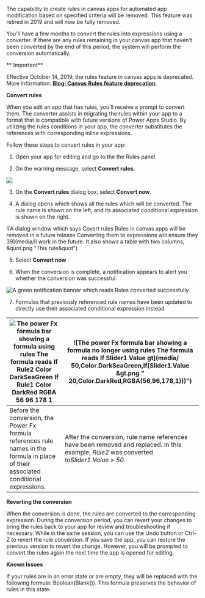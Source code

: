 ﻿The capability to create rules in canvas apps for automated app modification based on specified criteria will be removed. This feature was retired in 2019 and will now be fully removed.

You'll have a few months to convert the rules into expressions using a converter. If there are any rules remaining in your canvas app that haven't been converted by the end of this period, the system will perform the conversion automatically.

** Important**

Effective October 14, 2019, the rules feature in canvas apps is deprecated. More information: [**<u>Blog: Canvas Rules feature deprecation</u>**](https://powerapps.microsoft.com/blog/canvas-rules-feature-deprecation/).

**Convert rules**

When you edit an app that has rules, you'll receive a prompt to convert them. The converter assists in migrating the rules within your app to a format that is compatible with future versions of Power Apps Studio. By utilizing the rules conditions in your app, the converter substitutes the references with corresponding inline expressions.

Follow these steps to convert rules in your app:

1.  Open your app for editing and go to the the Rules panel.

2.  On the warning message, select **Convert rules**.

![](media/image1.png)

3.  On the **Convert rules** dialog box, select **Convert now**.

4.  A dialog opens which shows all the rules which will be converted. The rule name is shown on the left, and its associated conditional expression is shown on the right.

![A dialog window which says Covert rules  Rules in canvas apps will be removed in a future release  Converting them to expressions will ensure they  39](media/ll work in the future. It also shows a table with two columns, &quot.png "This rule&quot")

5.  Select **Convert now**

6.  When the conversion is complete, a notification appears to alert you whether the conversion was successful.

![A green notification banner which reads Rules converted successfully  ](media/image3.png)

7.  Formulas that previously referenced rule names have been updated to directly use their associated conditional expression instead.

| ![The power Fx formula bar showing a formula using rules  The formula reads If Rule2 Color DarkSeaGreen If Rule1 Color DarkRed RGBA 56 96 178 1   ](media/image4.png) | ![The power Fx formula bar showing a formula no longer using rules  The formula reads  If Slider1 Value  gt](media/ 50,Color.DarkSeaGreen,If(Slider1.Value &gt.png " 20,Color.DarkRed,RGBA(56,96,178,1)))") |
|--------------------------------------------------------------------------------------------------------------------------------------------------------------------------------------------------------------------------------|---------------------------------------------------------------------------------------------------------------------------------------------------------------------------------------------------------------------------------------------------------------------------|
| Before the conversion, the Power Fx formula references rule names in the formula in place of their associated conditional expressions.                                                                                         | After the conversion, rule name references have been removed and replaced. In this example, *Rule2* was converted to*Slider1.Value &gt; 50.*                                                                                                                             |

**Reverting the conversion**

When the conversion is done, the rules are converted to the corresponding expression. During the conversion period, you can revert your changes to bring the rules back to your app for review and troubleshooting if necessary. While in the same session, you can use the Undo button or Ctrl-Z to revert the rule conversion. If you save the app, you can restore the previous version to revert the change. However, you will be prompted to convert the rules again the next time the app is opened for editing.

**Known Issues**

If your rules are in an error state or are empty, they will be replaced with the following formula: Boolean(Blank()). This formula preserves the behavior of rules in this state.
